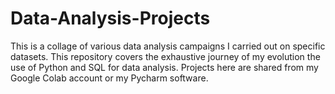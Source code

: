 # Data-Analysis-Projects
This is a collage of various data analysis campaigns I carried out on specific datasets. This repository covers the exhaustive journey of my evolution the use of Python and SQL for data analysis. Projects here are shared from my Google Colab account or my Pycharm software.
